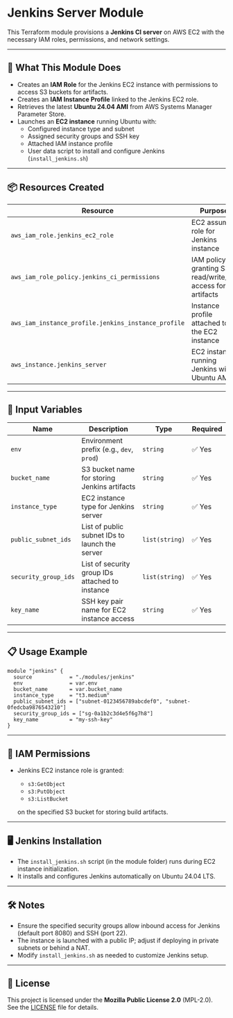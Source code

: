 # Jenkins Server Module

This Terraform module provisions a **Jenkins CI server** on AWS EC2 with the necessary IAM roles, permissions, and network settings.

---

## 🚀 What This Module Does

- Creates an **IAM Role** for the Jenkins EC2 instance with permissions to access S3 buckets for artifacts.
- Creates an **IAM Instance Profile** linked to the Jenkins EC2 role.
- Retrieves the latest **Ubuntu 24.04 AMI** from AWS Systems Manager Parameter Store.
- Launches an **EC2 instance** running Ubuntu with:
  - Configured instance type and subnet
  - Assigned security groups and SSH key
  - Attached IAM instance profile
  - User data script to install and configure Jenkins (`install_jenkins.sh`)

---

## 📦 Resources Created

| Resource                      | Purpose                                           |
|-------------------------------|--------------------------------------------------|
| `aws_iam_role.jenkins_ec2_role`            | EC2 assume role for Jenkins instance               |
| `aws_iam_role_policy.jenkins_ci_permissions` | IAM policy granting S3 read/write/list access for artifacts |
| `aws_iam_instance_profile.jenkins_instance_profile` | Instance profile attached to the EC2 instance        |
| `aws_instance.jenkins_server`              | EC2 instance running Jenkins with Ubuntu AMI        |

---

## 🔧 Input Variables

| Name                | Description                                    | Type        | Required |
|---------------------|------------------------------------------------|-------------|----------|
| `env`               | Environment prefix (e.g., `dev`, `prod`)      | `string`    | ✅ Yes    |
| `bucket_name`        | S3 bucket name for storing Jenkins artifacts   | `string`    | ✅ Yes    |
| `instance_type`      | EC2 instance type for Jenkins server           | `string`    | ✅ Yes    |
| `public_subnet_ids`  | List of public subnet IDs to launch the server | `list(string)` | ✅ Yes    |
| `security_group_ids` | List of security group IDs attached to instance| `list(string)` | ✅ Yes    |
| `key_name`           | SSH key pair name for EC2 instance access      | `string`    | ✅ Yes    |

---

## 📋 Usage Example

```hcl
module "jenkins" {
  source            = "./modules/jenkins"
  env               = var.env
  bucket_name       = var.bucket_name
  instance_type     = "t3.medium"
  public_subnet_ids = ["subnet-0123456789abcdef0", "subnet-0fedcba9876543210"]
  security_group_ids = ["sg-0a1b2c3d4e5f6g7h8"]
  key_name          = "my-ssh-key"
}
```

---

## 🔐 IAM Permissions

- Jenkins EC2 instance role is granted:
  - `s3:GetObject`
  - `s3:PutObject`
  - `s3:ListBucket`
  
  on the specified S3 bucket for storing build artifacts.

---

## 🖥️ Jenkins Installation

- The `install_jenkins.sh` script (in the module folder) runs during EC2 instance initialization.
- It installs and configures Jenkins automatically on Ubuntu 24.04 LTS.

---

## 🛠️ Notes

- Ensure the specified security groups allow inbound access for Jenkins (default port 8080) and SSH (port 22).
- The instance is launched with a public IP; adjust if deploying in private subnets or behind a NAT.
- Modify `install_jenkins.sh` as needed to customize Jenkins setup.

---

## 📄 License

This project is licensed under the **Mozilla Public License 2.0** (MPL-2.0).  
See the [LICENSE](./LICENSE) file for details.
